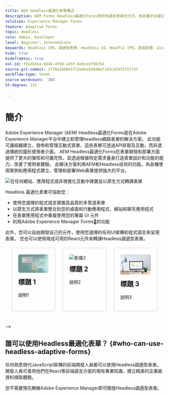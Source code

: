```yaml
---
title: AEM Headless最適化表單概述
description: AEM Forms Headless最適化Forms提供快速有效率的方式，為各種平台建立表單，包括Headless或Headful CMS、React應用程式、單頁應用程式(SPA)、Web應用程式、行動應用程式、Amazon Alexa、Google助理、WhatsApp等。 使用Headless最適化Forms，您可以簡化建立表單的程式，讓您更輕鬆地跨不同裝置和平台從使用者收集資料。
solution: Experience Manager Forms
feature: Adaptive Forms
topic: Headless
role: Admin, Developer
level: Beginner, Intermediate
keywords: Headless CMS、調適型表單、Headless UI、Headful CMS、語音助理、alexa、聊天機器人、WhatsApp架構
hide: true
hidefromtoc: true
exl-id: f6a383ea-684b-479d-a15f-8ebced75635e
source-git-commit: 1f70e2bb0e5f12e8ee5d948ef1d3cd2935f2274f
workflow-type: tm+mt
source-wordcount: '365'
ht-degree: 12%

---
```


# 簡介

Adobe Experience Manager (AEM) Headless最適化Forms是在Adobe Experience Manager平台中建立和管理headless網路表單的解決方案。 此功能可讓組織建立、發佈和管理互動式表單，這些表單可透過API存取及互動，而非透過傳統的圖形使用者介面。 AEM Headless最適化Forms在表單開發和部署方面提供了更大的彈性和可擴充性，並透過根據特定需求量身打造表單設計和功能的能力，改善了使用者體驗。 此解決方案利用AEM和Headless技術的功能，為各種使用案例和應用程式建立、管理和部署Web表單提供強大的平台。

![在任何網站、應用程式或非視覺化互動中建置並以原生方式轉譯表單](/help/assets/headless-forms-for-any-device.jpeg)

Headless 最適化表單可協助您：

* 使用您選擇的程式語言建置高品質的多管道表單
* 以原生方式將表單整合到您的桌面和行動應用程式、網站和聊天應用程式
* 在表單應用程式中重複使用您的專屬 UI 元件
* 利用Adobe Experience Manager Forms[&#128279;](https://experienceleague.adobe.com/docs/experience-manager-65/forms/getting-started/introduction-aem-forms.html?lang=zh-Hant)的功能

此外，您可以自由開發自己的元件，使用您選擇的任何UI架構和程式語言來呈現表單。 您也可以使用現成可用的React元件來轉譯Headless調適型表單。

<!-- 

## Key Features

<table style="width:100%;">
  <tr>
    <td style="width:33.33%;">
      <div style="width: 250px; border: 1px solid #ccc; border-radius: 8px;">
        <img src="/help/assets/01-overview-responsive-forms.jpeg" alt="Card Image 1" style="width:33.33; height: auto;">
        <div style="padding: 20px;">
          <h2 style="margin-top: 0;">Responsive Forms</h2>
          <p>The adaptive form feature enables you to create a single source for a form that automatically sizes and re-flows on mobile devices.</p>
        </div>
      </div>
    </td>
    <td style="width:33.33%;">
      <div style="width: 250px; border: 1px solid #ccc; border-radius: 8px; ">
        <img src="/help/assets/01-overview-responsive-forms.jpeg" alt="Card Image 1" style="width:33.33; height: auto;">
        <div style="padding: 20px;">
          <h2 style="margin-top: 0;">Communication API</h2>
          <p>The adaptive form feature enables you to create a single source for a form that automatically sizes and re-flows on mobile devices.</p>
        </div>
      </div>
    </td>
    <td style="width:33.33%;">
      <div style="width: 250px; border: 1px solid #ccc; border-radius: 8px; ">
        <img src="/help/assets/02-overview-backend-systems.jpeg" alt="Card Image 2" style="width:33.33; height: auto;">
        <div style="padding: 20px;">
          <h2 style="margin-top: 0;">Business Process Management</h2>
          <p>Integrate RDBMS, OData, Or Microsoft SOAP services, as well as protocols like Swagger 2.0 to connect to just about anything.</p>
        </div>
      </div>
    </td>
  </tr>
  <tr>
    <td style="width:33.33%;">
      <div style="width: 250px; border: 1px solid #ccc; border-radius: 8px; ">
        <img src="/help/assets/03-overview-save-and-resume.jpeg" alt="Card Image 3" style="width:33.33; height: auto;">
        <div style="padding: 20px;">
          <h2 style="margin-top: 0;">Save and resume forms</h2>
          <p>Allow clients to save in-progress forms and return later to complete them, even on another device.</p>
        </div>
      </div>
    </td>
    <td style="width:33.33%;">
      <div style="width: 250px; border: 1px solid #ccc; border-radius: 8px; ">
        <img src="/help/assets/04-overview-search.jpeg" alt="Card Image 1" style="width:33.33; height: auto;">
        <div style="padding: 20px;">
          <h2 style="margin-top: 0;">Forms Search and Discovery</h2>
          <p>Let customers easily find relevant forms based on a simple search query, tags, filters, and even geolocation — on any device through a personalized portal, with or without authentication.
          </p>
        </div>
      </div>
    </td>
      <td style="width:33.33%;">
      <div style="width: 250px; border: 1px solid #ccc; border-radius: 8px; ">
        <img src="/help/assets/04-overview-search.jpeg" alt="Card Image 1" style="width:33.33; height: auto;">
        <div style="padding: 20px;">
          <h2 style="margin-top: 0;">Forms Search and Discovery</h2>
          <p>Let customers easily find relevant forms based on a simple search query, tags, filters, and even geolocation — on any device through a personalized portal, with or without authentication.
          </p>
        </div>
      </div>
    </td>
  </tr>
  <tr>
    <td style="width:33.33%;">
      <div style="width: 250px; border: 1px solid #ccc; border-radius: 8px; ">
        <img src="/help/assets/05-overview-analytics.jpeg" alt="Card Image 2" style="width:33.33; height: auto;">
        <div style="padding: 20px;">
          <h2 style="margin-top: 0;">Form analytics and reporting</h2>
          <p>Out-of-the-box, customizable dashboards make it easy to apply analytics to forms to gain insight for actionable areas of improvement.</p>
        </div>
      </div>
    </td>
    <td style="width:33.33%;">
      <div style="width: 250px; border: 1px solid #ccc; border-radius: 8px; ">
        <img src="/help/assets/06-overview-business-process.jpeg" alt="Card Image 3" style="width:33.33; height: auto;">
        <div style="padding: 20px;">
          <h2 style="margin-top: 0;">Business Process Management</h2>
          <p>Route application submissions through customized workflows and a centralized dashboard for review, approval, and digital signatures by back-office employees — even when employees are on the go on a mobile device.
          </p>
        </div>
      </div>
    </td>
  </tr>
</table>




<div style="display: flex; flex-wrap: wrap; justify-content: space-between; margin: 20px;">
    <div style="width: 30%; margin-bottom: 20px; border: 1px solid #ccc; border-radius: 5px; padding: 20px; box-sizing: border-box;">
        <img src="/help/assets/01-overview-responsive-forms.jpeg" alt="Icon 1" style="width: 50px; height: 50px;">
        <h2 style="margin-top: 10px;">Heading 1</h2>
        <p>Description 1</p>
    </div>
    <div style="width: 30%; margin-bottom: 20px; border: 1px solid #ccc; border-radius: 5px; padding: 20px; box-sizing: border-box;">
        <img src="/help/assets/02-overview-backend-systems.jpeg" alt="Icon 2" style="width: 50px; height: 50px;">
        <h2 style="margin-top: 10px;">Heading 2</h2>
        <p>Description 2</p>
    </div>
    <div style="width: 30%; margin-bottom: 20px; border: 1px solid #ccc; border-radius: 5px; padding: 20px; box-sizing: border-box;">
        <img src="/help/assets/03-overview-save-and-resume.jpeg" alt="Icon 3" style="width: 50px; height: 50px;">
        <h2 style="margin-top: 10px;">Heading 3</h2>
        <p>Description 3</p>
    </div>
        <div style="width: 30%; margin-bottom: 20px; border: 1px solid #ccc; border-radius: 5px; padding: 20px; box-sizing: border-box;">
        <img src="/help/assets/04-overview-search.jpeg" alt="Icon 1" style="width: 50px; height: 50px;">
        <h2 style="margin-top: 10px;">Heading 1</h2>
        <p>Description 1</p>
    </div>
    <div style="width: 30%; margin-bottom: 20px; border: 1px solid #ccc; border-radius: 5px; padding: 20px; box-sizing: border-box;">
        <img src="/help/assets/05-overview-analytics.jpeg" alt="Icon 2" style="width: 50px; height: 50px;">
        <h2 style="margin-top: 10px;">Heading 2</h2>
        <p>Description 2</p>
    </div>
    <div style="width: 30%; margin-bottom: 20px; border: 1px solid #ccc; border-radius: 5px; padding: 20px; box-sizing: border-box;">
        <img src="/help/assets/06-overview-business-process.jpeg" alt="Icon 3" style="width: 50px; height: 50px;">
        <h2 style="margin-top: 10px;">Heading 3</h2>
        <p>Description 3</p>
    </div>
    <!-- Add more cards as needed -->
</div>




<div style="display: flex; flex-wrap: wrap; justify-content: space-between; margin: 20px;">
    <div style="width: 30%; margin-bottom: 20px; border: 1px solid #ccc; border-radius: 5px; padding: 20px; box-sizing: border-box;">
        <img src="/help/assets/01-overview-responsive-forms.jpeg" alt="影像1" style="width: 100%; border-radius: 5px;">
        <h2 style="margin-top: 10px;">標題 1</h2>
        <p>說明1</p>
    </div>
    <div style="width: 30%; margin-bottom: 20px; border: 1px solid #ccc; border-radius: 5px; padding: 20px; box-sizing: border-box;">
        <img src="/help/assets/02-overview-backend-systems.jpeg" alt="影像2" style="width: 100%; border-radius: 5px;">
        <h2 style="margin-top: 10px;">標題 2</h2>
        <p>說明2</p>
    </div>
    <div style="width: 30%; margin-bottom: 20px; border: 1px solid #ccc; border-radius: 5px; padding: 20px; box-sizing: border-box;">
        <img src="/help/assets/03-overview-save-and-resume.jpeg" alt="影像3" style="width: 100%; border-radius: 5px;">
        <h2 style="margin-top: 10px;">標題 3</h2>
        <p>說明3</p>
    </div>
    <!-- Add more cards as needed -->
</div>

—>

## 誰可以使用Headless最適化表單？ {#who-can-use-headless-adaptive-forms}

任何熟悉現代JavaScript架構的前端開發人員都可以使用Headless調適型表單。 開發人員可善用他們在React等前端語言方面的現有專業知識，建立精美的企業級資料擷取體驗。

您不需要預先瞭解Adobe Experience Manager即可開發Headless調適型表單。

<!-- 
## How to join the early adopter program? {#how-to-join-early-adopter-forms}

The service is available for AEM Forms as a Cloud Service and AEM 6.5.16.0 Forms or later On-Premise term customers and Adobe-Managed Service enterprise customers. Send an email to [headlessadaptiveforms@adobe.com](mailto:headlessadaptiveforms@adobe.com) from your official email ID to join the early adopter program. 

-->
